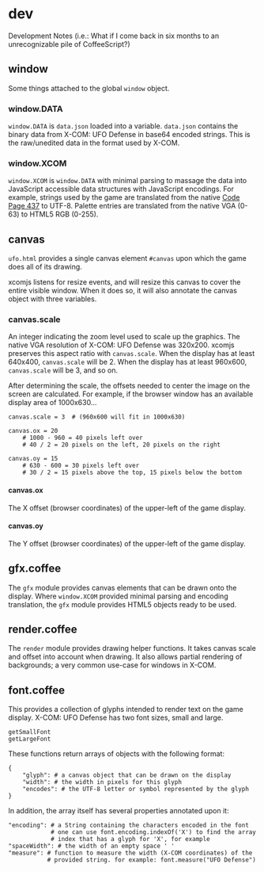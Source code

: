 # dev
Development Notes (i.e.: What if I come back in six months to an
unrecognizable pile of CoffeeScript?)

## window
Some things attached to the global `window` object.

### window.DATA
`window.DATA` is `data.json` loaded into a variable. `data.json` contains
the binary data from X-COM: UFO Defense in base64 encoded strings. This is
the raw/unedited data in the format used by X-COM.

### window.XCOM
`window.XCOM` is `window.DATA` with minimal parsing to massage the data
into JavaScript accessible data structures with JavaScript encodings.
For example, strings used by the game are translated from the native
[Code Page 437](https://en.wikipedia.org/wiki/Code_page_437) to UTF-8.
Palette entries are translated from the native VGA (0-63) to HTML5 RGB (0-255).

## canvas
`ufo.html` provides a single canvas element `#canvas` upon which the game
does all of its drawing.

xcomjs listens for resize events, and will resize this canvas to cover the
entire visible window. When it does so, it will also annotate the canvas
object with three variables.

### canvas.scale
An integer indicating the zoom level used to scale up the graphics. The
native VGA resolution of X-COM: UFO Defense was 320x200. xcomjs preserves
this aspect ratio with `canvas.scale`. When the display has at least
640x400, `canvas.scale` will be 2. When the display has at least 960x600,
`canvas.scale` will be 3, and so on.

After determining the scale, the offsets needed to center the image on the
screen are calculated. For example, if the browser window has an available
display area of 1000x630...

    canvas.scale = 3  # (960x600 will fit in 1000x630)

    canvas.ox = 20
        # 1000 - 960 = 40 pixels left over
        # 40 / 2 = 20 pixels on the left, 20 pixels on the right
 
    canvas.oy = 15
        # 630 - 600 = 30 pixels left over
        # 30 / 2 = 15 pixels above the top, 15 pixels below the bottom

#### canvas.ox
The X offset (browser coordinates) of the upper-left of the game display.

#### canvas.oy
The Y offset (browser coordinates) of the upper-left of the game display.

## gfx.coffee
The `gfx` module provides canvas elements that can be drawn onto the
display. Where `window.XCOM` provided minimal parsing and encoding
translation, the `gfx` module provides HTML5 objects ready to be used.

## render.coffee
The `render` module provides drawing helper functions. It takes canvas
scale and offset into account when drawing. It also allows partial
rendering of backgrounds; a very common use-case for windows in X-COM.

## font.coffee
This provides a collection of glyphs intended to render text on the
game display. X-COM: UFO Defense has two font sizes, small and large.

    getSmallFont
    getLargeFont

These functions return arrays of objects with the following format:

    {
        "glyph": # a canvas object that can be drawn on the display
        "width": # the width in pixels for this glyph
        "encodes": # the UTF-8 letter or symbol represented by the glyph
    }

In addition, the array itself has several properties annotated upon it:

    "encoding": # a String containing the characters encoded in the font
                # one can use font.encoding.indexOf('X') to find the array
                # index that has a glyph for 'X', for example
    "spaceWidth": # the width of an empty space ' '
    "measure": # function to measure the width (X-COM coordinates) of the
               # provided string. for example: font.measure("UFO Defense")
